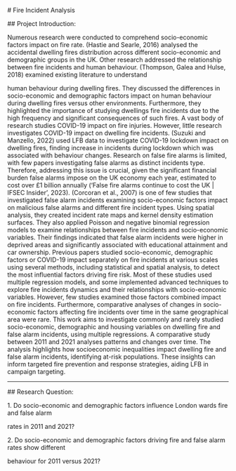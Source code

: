 \# Fire Incident Analysis



\## Project Introduction:



Numerous research were conducted to comprehend socio-economic factors impact on fire rate. (Hastie and Searle, 2016) analysed the accidental dwelling fires distribution across different socio-economic and demographic groups in the UK. Other research addressed the relationship between fire incidents and human behaviour. (Thompson, Galea and Hulse, 2018) examined existing literature to understand 

human behaviour during dwelling fires. They discussed the differences in socio-economic and demographic factors impact on human behaviour during dwelling fires versus other environments. Furthermore, they highlighted the importance of studying dwellings fire incidents due to the high frequency and significant consequences of such fires. A vast body of research studies COVID-19 impact on fire injuries. However, little research investigates COVID-19 impact on dwelling fire incidents. (Suzuki and Manzello, 2022) used LFB data to investigate COVID-19 lockdown impact on dwelling fires, finding increase in incidents during lockdown which was associated with behaviour changes. Research on false fire alarms is limited, with few papers investigating false alarms as distinct incidents type. Therefore, addressing this issue is crucial, given the significant financial burden false alarms impose on the UK economy each year, estimated to cost over £1 billion annually (‘False fire alarms continue to cost the UK | IFSEC Insider’, 2023). (Corcoran et al., 2007) is one of few studies that investigated false alarm incidents examining socio-economic factors impact on malicious false alarms and different fire incident types. Using spatial analysis, they created incident rate maps and kernel density estimation surfaces. They also applied Poisson and negative binomial regression models  to examine relationships between fire incidents and socio-economic variables. Their findings indicated that false alarm incidents were higher in deprived areas and significantly associated with educational attainment and car ownership. Previous papers studied socio-economic, demographic factors or COVID-19 impact separately on fire incidents at various scales using several methods, including statistical and spatial analysis, to detect the most influential factors driving fire risk. Most of these studies used multiple regression models, and some implemented advanced techniques to explore fire incidents dynamics and their relationships with socio-economic variables. However, few studies examined those factors combined impact on fire incidents. Furthermore, comparative analyses of changes in socio-economic factors affecting fire incidents over time in the same geographical area were rare. This work aims to investigate commonly and rarely studied socio-economic, demographic and housing variables on dwelling fire and false alarm incidents, using multiple regressions. A comparative study between 2011 and 2021 analyses patterns and changes over time. The analysis highlights how socioeconomic inequalities impact dwelling fire and false alarm incidents, identifying at-risk populations. These insights can inform targeted fire prevention and response strategies, aiding LFB in campaign targeting. 



---



\## Research Question:  



1\. Do socio-economic and demographic factors influence London wards fire and false alarm 

rates in 2011 and 2021? 

2\. Do socio-economic and demographic factors driving fire and false alarm rates show different 

behaviour for 2011 versus 2021?

